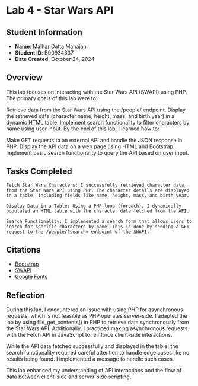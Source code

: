 # Lab 4 - Star Wars API

## Student Information

- **Name**: Malhar Datta Mahajan
- **Student ID**: B00934337
- **Date Created**: October 24, 2024

## Overview

This lab focuses on interacting with the Star Wars API (SWAPI) using PHP. The primary goals of this lab were to:

Retrieve data from the Star Wars API using the /people/ endpoint.
Display the retrieved data (character name, height, mass, and birth year) in a dynamic HTML table.
Implement search functionality to filter characters by name using user input.
By the end of this lab, I learned how to:

Make GET requests to an external API and handle the JSON response in PHP.
Display the API data on a web page using HTML and Bootstrap.
Implement basic search functionality to query the API based on user input.

## Tasks Completed

    Fetch Star Wars Characters: I successfully retrieved character data from the Star Wars API using PHP. The character details are displayed in a table, including fields like name, height, mass, and birth year.

    Display Data in a Table: Using a PHP loop (foreach), I dynamically populated an HTML table with the character data fetched from the API.

    Search Functionality: I implemented a search form that allows users to search for specific characters by name. This is done by sending a GET request to the /people/?search= endpoint of the SWAPI.

## Citations

- [Bootstrap](https://cdn.jsdelivr.net/npm/bootstrap@5.3.0/dist/css/bootstrap.min.css)
- [SWAPI](https://swapi.dev/)
- [Google Fonts](https://fonts.googleapis.com/css2?family=Roboto:wght@400;700&display=swap)


## Reflection

During this lab, I encountered an issue with using PHP for asynchronous requests, which is not feasible as PHP operates server-side. I adapted the lab by using file_get_contents() in PHP to retrieve data synchronously from the Star Wars API. Additionally, I practiced making asynchronous requests with the Fetch API in JavaScript to reinforce client-side interactions.

While the API data fetched successfully and displayed in the table, the search functionality required careful attention to handle edge cases like no results being found. I implemented a message to handle such cases.

This lab enhanced my understanding of API interactions and the flow of data between client-side and server-side scripting.
